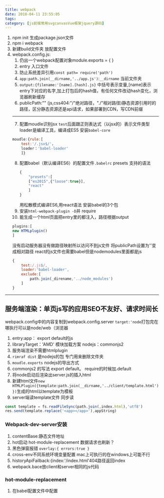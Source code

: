```yaml
---
title: webpack
date: 2018-04-11 23:55:05
tags:
category: [js前端常用svgcanvasVue框架jquery源码]
---
```

1. npm init 生成package.json文件
2. npm i webpack
3. 新建build文件夹 放配置文件
4. webpack.config.js:
    1. 仍出一个webpack配置对象module.exports = {
        }
    2. entry 入口文件
    3. 防止系统差异引用`const path= require('path')`
    4. `app:path.join(__dirname,'../app.js')`:`__dirname` 当前文件夹
    5. `output:{filename:'[name].[hash].js}` 中括号表示变量,[name]表示entry下对应的名字,加上打包后的hash值，有任何文件改动hash变化，浏览器刷新缓存
    6. publicPath:"" (js,css404:"/"绝对路径，"./"相对路径)静态资源引用时的路径，区分静态资源还是api请求，如果部署到CDN，写CDN前缀
    ---
    7. 配置moudle识别jsx 
    `test`后面跟正则表达式（以jsx的）表示文件类型
    loader是编译工具，编译成ES5 安装`babel-core`
    ```js
    moudle:{rule:[
        test:'/.jsx$/'，
        loader：'babel-loader'
        ]}
    ```
    8. 配置babel（默认编译ES6）的配置文件`.babelrc` presets 支持的语法
        ```js
        {
            "presets":[
            ["es2015",{"loose":true}],
            "react"
            ]
        }
        ```
        用松散模式编译ES6,用react语法 安装babel的3个包
    9. 安装`html-webpack-plugin -D`并 require
    10. 能生成一个html页面把entry里的都注入，路径根据output
    ```js
    plugins:[
    new HTMLplugin()
    ]
    ```
    没有启动服务器没有做路径映射所以访问不到js文件
    将publicPath设置为''变成相对路径
    react的js文件也需要babel但是nodemodules里面都是js
    ```js
    {
        test:/.js$/,
        loader:'babel-loader',
        exclude:[
            path.join(_direname,'../node_modules')
        ]
    }
    ```
---

## 服务端渲染：单页js写的应用SEO不友好、请求时间长
webpack.config中的内容复制到webpack.config.server
`target:'node`打包完在哪执行可以是node/web（浏览器
1. entry:app： export default的js
2. libraryTarget：'AMD' 模块加载方案 nodejs：commonjs2
3. 服务端渲染不需要htmlplugin
4. `rimraf dist` 是nodejs的包 专门用来删除文件夹
5. `moudle.exports` nodejs的导出方式
6. commonjs2 的写法 export default。 require的时候加.default
7. 将node启动后渲染出server.js的插入html
8. 新建html文件`new HTMLPlugin({template:path.join(__dirname,'../client/template.html')})`生成的html以template为模板
9. server端读template文件 同步读
```js
const template = fs.readFileSync(path.join(,index.html),'utf8')
res.send(template.replace('<app></app>'),appString)
```

### Webpack-dev-server安装
1. contentBase:静态文件地址
2. hot启动 hot-module-replacement 数据请求也刷新？
3. 黑色弹窗报错
`overlay:{
    errors:true
}`
4. cross-env不同系统环境变量配置 mac上可执行的在windows上可能不行
5. historyApiFailback:{index:'/index.html'404路径返回index
6. webpack.bace放client和server相同的js代码

### hot-module-replacement
1. 在babel配置文件中配置
